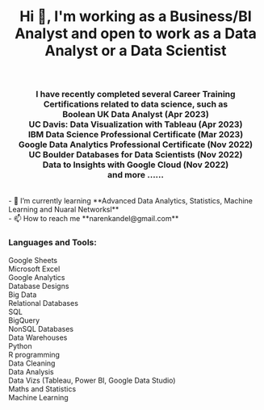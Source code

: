 <h1 align="center">Hi 👋, I'm working as a Business/BI Analyst and open to work as a Data Analyst or a Data Scientist</h1>
<br>
<h3 align="center">I have recently completed several Career Training Certifications related to data science, such as <br>Boolean UK Data Analyst (Apr 2023)<br>UC Davis: Data Visualization with Tableau (Apr 2023)<br>IBM Data Science Professional Certificate (Mar 2023)<br>Google Data Analytics Professional Certificate (Nov 2022)<br>UC Boulder Databases for Data Scientists (Nov 2022)<br> Data to Insights with Google Cloud (Nov 2022) <br> and more ......</h3>
<br>
- 🌱 I’m currently learning **Advanced Data Analytics, Statistics, Machine Learning and Nuaral Networksl**
<br>
- 📫 How to reach me **narenkandel@gmail.com**

<br>
<p align="left">
</p>

<h3 align="left">Languages and Tools:</h3>
<p >   Google Sheets <br> Microsoft Excel  <br> Google Analytics  <br> Database Designs <br> Big Data <br> Relational Databases   <br> SQL   <br> BigQuery<br> NonSQL Databases   <br> Data Warehouses    <br> Python   <br> R programming<br> Data Cleaning   <br> Data Analysis <br> Data Vizs (Tableau, Power BI, Google Data Studio)  <br> Maths and Statistics <br> Machine Learning </p>
